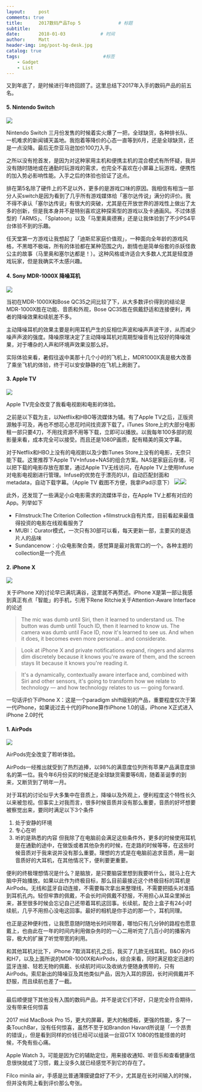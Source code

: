 ```yaml
---
layout:     post           
comments: true
title:      2017数码产品Top 5              # 标题 
subtitle:   
date:       2018-01-03             # 时间
author:     Matt                   
header-img: img/post-bg-desk.jpg    
catalog: true                      
tags:                               #标签
    - Gadget
    - List
---
```

又到年底了，是时候进行年终回顾了。这里总结下2017年入手的数码产品的前五名。

#### 5. Nintendo Switch
![](https://i.imgur.com/pNMXw2c.jpg)

Nintendo Switch 三月份发售的时候着实火爆了一把，全球缺货，各种排长队、一机难求的新闻铺天盖地。我抱着等降价的心态一直等到6月，还是全球缺货，还是一点没降。最后无奈亚马逊加价100刀入手。

之所以没有抢首发，是因为对这种家用主机和便携主机的混合模式有所怀疑，我并没有随时随地或在通勤时玩游戏的需求，也完全不喜欢在小屏幕上玩游戏，便携性的加入势必影响性能。入手之后的体验也验证了这点。

排在第5名除了硬件上的不足以外，更多的是游戏口味的原因。我相信有相当一部分人买switch是因为看到了几乎所有游戏媒体给「塞尔达传说」满分的评价。我不得不承认「塞尔达传说」有很大的突破，尤其是在开放世界的游戏性上做出了太多的创新，但是我本身并不是特别喜欢这种探索型的游戏以及卡通画风。不过体感型的「ARMS」、「Splatoon」以及「马里奥奥德赛」还是让我体验到了不少PS4平台体验不到的乐趣。

任天堂第一方游戏让我想起了「迪斯尼家庭价值观」，一种面向全年龄的游戏风格，不黑暗不极端，所有的体验都在某种范围之内，剧情也是简单俗套的杀妖怪救公主的故事（马里奥和塞尔达都是！）。这种风格或许适合大多数人尤其是轻度游戏玩家，但是我确实不太感兴趣。

#### 4. Sony MDR-1000X 降噪耳机 
![](https://i.imgur.com/wqi2Cgp.jpg)

当初在MDR-1000X和Bose QC35之间比较了下，从大多数评价得到的结论是MDR-1000X胜在功能、音质和外观，Bose QC35胜在佩戴舒适和连接便利，两者的降噪效果和续航差不多。

主动降噪耳机的效果主要是利用耳机产生的反相位声波和噪声声波干涉，从而减少噪声声波的强度。降噪原理决定了主动降噪耳机对周期型噪音有比较好的降噪效果，对于嘈杂的人声和环境声效果没那么好。

实际体验来看，暑假往返中美那十几个小时的飞机上，MDR1000X真是极大改善了乘坐飞机的体验，终于可以安安静静的在飞机上刷剧了。

#### 3. Apple TV
![](https://i.imgur.com/sBeWsFR.jpg)

Apple TV完全改变了我看电视剧和电影的体验。

之前是以下载为主，以Netflix和HBO等流媒体为辅。有了Apple TV之后，正版资源触手可及，再也不想花心思花时间找资源下载了。iTunes Store上的大部分电影租一部只要4刀，不用找资源不用等下载，立即可以播放。以我每年100多部的观影量来看，成本完全可以接受。而且还是1080P画质，配有精美的英文字幕。

对于Netflix和HBO上没有的电视剧以及少数iTunes Store上没有的电影，无奈只能下载。这里推荐下Apple TV+Infuse+NAS的组合方案。NAS是家庭云存储，可以把下载的电影存放在那里，通过Apple TV无线访问，在Apple TV上使用Infuse对电影电视剧进行管理。Infuse的优势在于漂亮的UI，自动匹配封面和metadata，自动下载字幕。（Apple TV 截图不方便，我拿iPad示意下）
![](https://i.imgur.com/oJRjF5U.png)![](https://i.imgur.com/G5JlWeU.png)

此外，还发现了一些满足小众电影需求的流媒体平台，在Apple TV上都有对应的App。列举如下
- Filmstruck:The Criterion Collection +filmstruck自有片库，目前看起来最值得投资的电影在线观看服务了
- MUBI：Curator模式，一次只有30部可以看，每天更新一部，主要买的是选片人的品味
- Sundancenow：小众电影聚合类，感觉算是最对我胃口的一个。各种主题的collection是一个亮点

#### 2. iPhone X
![](https://i.imgur.com/8KDOeUc.jpg)

关于iPhone X的讨论早已满坑满谷，这里就不再赘述。iPhone X是第一部让我感到真正有点「智能」的手机，引用下Rene Ritchie关于Attention-Aware Interface的论述
> The mic was dumb until Siri, then it learned to understand us. The button was dumb until Touch ID, then it learned to know us. The camera was dumb until Face ID, now it's learned to see us. And when it does, it becomes even more personal... and considerate.

> Look at iPhone X and private notifications expand, ringers and alarms dim discretely because it knows you're aware of them, and the screen stays lit because it knows you're reading it.

> It's a dynamically, contextually aware interface and, combined with Siri and other sensors, it's going to transform how we relate to technology — and how technology relates to us — going forward.

一句话评价下iPhone X：这是一个paradigm shift级别的产品，重要程度仅次于第一代iPhone，如果说过去十代的iPhone算作iPhone 1.0的话，iPhone X正式进入iPhone 2.0时代 ​

#### 1. AirPods
![](https://i.imgur.com/AArbycl.jpg)

AirPods完全改变了聆听体验。

AirPods一经推出就受到了热烈追捧，以98%的满意度位列所有苹果产品满意度排名的第一位。我今年6月份买的时候还是全球缺货需要等6周，随着圣诞季的到来，又断货到了明年一月。

对于耳机的讨论似乎大多集中在音质上，降噪以及外观上，便利程度这个特性长久以来被忽视。但事实上对我而言，很多时候音质并没有那么重要，音质的好坏想要被察觉出来，要同时满足以下3个条件
1. 处于安静的环境
2. 专心在听
3. 听的是熟悉的内容
但我除了在电脑前会满足这些条件外，更多的时候使用耳机是在通勤的途中，在做饭或者其他杂务的时候，在走路的时候等等，在这些时候音质对于我来说并没有那么重要。理想的方式是在电脑前追求音质，用一副音质好的大耳机，在其他情况下，便利要更重要。

便利的终极理想情况是什么？是脑放，是只要脑袋里想到我要听什么，就马上在大脑中开始播放。如果以此作为终极目标，那么目前最接近这个终极目标的耳机是AirPods。无线和蓝牙自动连接，不需要每次拿出来整理线，不需要把插头对准插到耳机孔内。轻但牢靠的佩戴，不会长时间佩戴不舒服，不用担心从耳朵里掉出来，甚至很多时候会忘记自己还带着耳机这回事。长续航，配合上盒子有24小时续航，几乎不用担心没电这回事。最好的相机是你手边的那一个，耳机同理。

也正是这种便利性，让我愿意随时随地长时间带着，哪怕只有几分钟的路程也愿意戴上，也由此在一年的时间内利用做杂务时的一心二用听完了几百小时的播客内容，极大的扩展了听觉带宽的利用。

和其他耳机对比下，iPhone 7取消耳机孔之后，我买了几款无线耳机，B&O 的H5和H7，以及上面所说的MDR-1000X和AirPods，综合来看，同时满足稳定迅速的蓝牙连接、轻若无物的佩戴、长续航时间以及收纳方便随身携带的，只有AirPods。索尼新出的降噪豆及其他类似产品，因为入耳的原因，长时间佩戴并不舒服，而且续航也差了一截。

---- 
最后顺便提下其他没有入围的数码产品，并不是说它们不好，只是完全符合期待，没有带来任何惊喜

2017 mid MacBook Pro 15，更大的屏幕，更大的触摸板，更强的性能，多了一条TouchBar，没有任何惊喜，虽然不至于如Brandon Havard所说是「一个昂贵的错误」，但是看到同样的价钱已经可以组装一台双GTX 1080的性能怪兽的时候，不免有些心痛。

Apple Watch 3，可能是因为它的辅助定位，用来接收通知、听音乐和查看健康信息很快就成了习惯，戴上没多久就已经感觉不到它的存在了。

Filco minila air，手感是比普通薄膜键盘好了不少，尤其是在长时间输入的时候，但并没有网上看到评价那么夸张。



